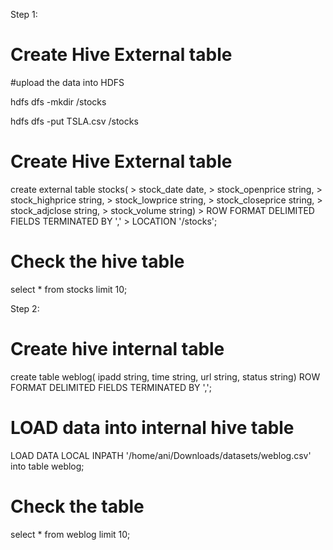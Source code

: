Step 1: 

# Create Hive External table

#upload the data into HDFS 

hdfs dfs -mkdir /stocks

hdfs dfs -put TSLA.csv /stocks



# Create Hive External table

create external table stocks(
    > stock_date date,
    > stock_openprice string,
    > stock_highprice string,
    > stock_lowprice string,
    > stock_closeprice string,
    > stock_adjclose string,
    > stock_volume string)
    > ROW FORMAT DELIMITED FIELDS TERMINATED BY ','
    > LOCATION '/stocks';

# Check the hive table

select * from stocks limit 10;

Step 2: 

# Create hive internal table

create table weblog(
ipadd string,
time string,
url string,
status string)
ROW FORMAT DELIMITED FIELDS TERMINATED BY ',';

# LOAD data into internal hive table 

LOAD DATA LOCAL INPATH '/home/ani/Downloads/datasets/weblog.csv' into table weblog;

# Check the table 

select * from weblog limit 10;


